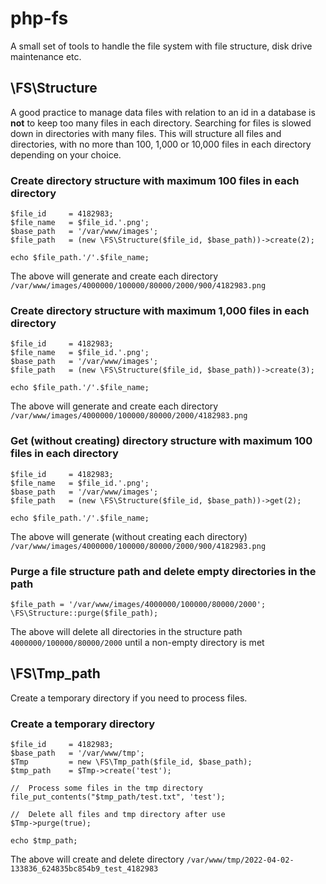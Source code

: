 # php-fs
A small set of tools to handle the file system with file structure, disk drive maintenance etc.

## \FS\Structure
A good practice to manage data files with relation to an id in a database is **not** to keep too many files in each directory. Searching for files is slowed down in directories with many files. This will structure all files and directories, with no more than 100, 1,000 or 10,000 files in each directory depending on your choice.

### Create directory structure with maximum 100 files in each directory
```
$file_id     = 4182983;
$file_name   = $file_id.'.png';
$base_path   = '/var/www/images';
$file_path   = (new \FS\Structure($file_id, $base_path))->create(2);

echo $file_path.'/'.$file_name;
```
The above will generate and create each directory `/var/www/images/4000000/100000/80000/2000/900/4182983.png`

### Create directory structure with maximum 1,000 files in each directory
```
$file_id     = 4182983;
$file_name   = $file_id.'.png';
$base_path   = '/var/www/images';
$file_path   = (new \FS\Structure($file_id, $base_path))->create(3);

echo $file_path.'/'.$file_name;
```
The above will generate and create each directory `/var/www/images/4000000/100000/80000/2000/4182983.png`

### Get (without creating) directory structure with maximum 100 files in each directory
```
$file_id     = 4182983;
$file_name   = $file_id.'.png';
$base_path   = '/var/www/images';
$file_path   = (new \FS\Structure($file_id, $base_path))->get(2);

echo $file_path.'/'.$file_name;
```
The above will generate (without creating each directory) `/var/www/images/4000000/100000/80000/2000/900/4182983.png`

### Purge a file structure path and delete empty directories in the path
```
$file_path = '/var/www/images/4000000/100000/80000/2000';
\FS\Structure::purge($file_path);
```
The above will delete all directories in the structure path `4000000/100000/80000/2000` until a non-empty directory is met

## \FS\Tmp_path
Create a temporary directory if you need to process files.

### Create a temporary directory
```
$file_id     = 4182983;
$base_path   = '/var/www/tmp';
$Tmp         = new \FS\Tmp_path($file_id, $base_path);
$tmp_path    = $Tmp->create('test');

//  Process some files in the tmp directory
file_put_contents("$tmp_path/test.txt", 'test');

//  Delete all files and tmp directory after use
$Tmp->purge(true);

echo $tmp_path;
```

The above will create and delete directory `/var/www/tmp/2022-04-02-133836_624835bc854b9_test_4182983`
